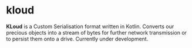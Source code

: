 # kloud

**KLoud** is a Custom Serialisation format written in Kotlin. Converts our precious objects into a stream of bytes for further
network transmission or to persist them onto a drive.
Currently under development.
